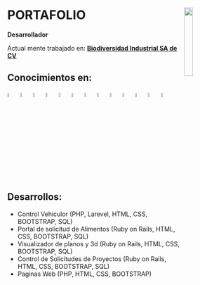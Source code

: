 <div>
    <h1>PORTAFOLIO
        <img src="https://i.pinimg.com/originals/ec/00/e0/ec00e04679ab0be4780ff840e12709fd.gif" width='20%'
            align="right">
    </h1>
    <p> <b>Desarrollador</b>  </p>

<p>Actual mente trabajado en: <a href="https://bioin.mx/" target="_blank"><b>Biodiversidad Industrial SA de CV</b></a></p>

<h2>Conocimientos en:</h2>
    <img src="https://cdn.icon-icons.com/icons2/2415/PNG/512/ruby_plain_wordmark_logo_icon_146362.png" alt=""
        width='5%'>
    <img src="https://cdn.icon-icons.com/icons2/2107/PNG/512/file_type_rails_icon_130210.png" alt="" width='5%'>
    <img src="https://cdn.icon-icons.com/icons2/2107/PNG/512/file_type_php_icon_130266.png" alt="" width='5%'>
    <img src="https://cdn.icon-icons.com/icons2/2415/PNG/512/laravel_plain_wordmark_logo_icon_146439.png" alt=""
        width='5%'>
    <img src="https://cdn.icon-icons.com/icons2/2107/PNG/512/file_type_nginx_icon_130305.png" alt="" width='5%'>
    <img src="https://cdn.icon-icons.com/icons2/2107/PNG/512/file_type_git_icon_130581.png" alt="" width='5%'>
    <img src="https://cdn.icon-icons.com/icons2/2107/PNG/512/file_type_js_official_icon_130509.png" alt="" width='5%'>
    <img src="https://cdn.icon-icons.com/icons2/2107/PNG/512/file_type_html_icon_130541.png" alt="" width='5%'>
    <img src="https://cdn.icon-icons.com/icons2/2107/PNG/512/file_type_css_icon_130661.png" alt="" width='5%'>
    <img src="https://cdn.icon-icons.com/icons2/2107/PNG/512/file_type_vscode_icon_130084.png" alt="" width='5%'>
    <img src="https://cdn.icon-icons.com/icons2/2415/PNG/512/mysql_original_wordmark_logo_icon_146417.png" alt=""
        width='5%'>
    <img src="https://cdn.icon-icons.com/icons2/2415/PNG/512/jquery_original_wordmark_logo_icon_146447.png" alt=""
        width='5%'>
    <img src="https://cdn.icon-icons.com/icons2/2415/PNG/512/bootstrap_plain_logo_icon_146619.png" alt="" width='5%'>

   <h2>Desarrollos:</h2> 
   <ul>
    <li>Control Vehiculor (PHP, Larevel, HTML, CSS, BOOTSTRAP, SQL)</li>
    <li>Portal de solicitud de Alimentos (Ruby on Rails, HTML, CSS, BOOTSTRAP, SQL)</li>
    <li>Visualizador de planos y 3d (Ruby on Rails, HTML, CSS, BOOTSTRAP, SQL)</li>
    <li>Control de Solicitudes de Proyectos (Ruby on Rails, HTML, CSS, BOOTSTRAP, SQL)</li>
    <li>Paginas Web (PHP, HTML, CSS, BOOTSTRAP)</li>
   </ul>

</div>
